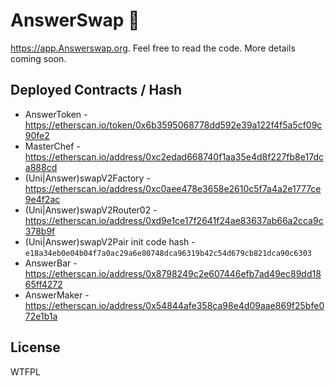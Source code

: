 # AnswerSwap 🍣

https://app.Answerswap.org. Feel free to read the code. More details coming soon.

## Deployed Contracts / Hash

- AnswerToken - https://etherscan.io/token/0x6b3595068778dd592e39a122f4f5a5cf09c90fe2
- MasterChef - https://etherscan.io/address/0xc2edad668740f1aa35e4d8f227fb8e17dca888cd
- (Uni|Answer)swapV2Factory - https://etherscan.io/address/0xc0aee478e3658e2610c5f7a4a2e1777ce9e4f2ac
- (Uni|Answer)swapV2Router02 - https://etherscan.io/address/0xd9e1ce17f2641f24ae83637ab66a2cca9c378b9f
- (Uni|Answer)swapV2Pair init code hash - `e18a34eb0e04b04f7a0ac29a6e80748dca96319b42c54d679cb821dca90c6303`
- AnswerBar - https://etherscan.io/address/0x8798249c2e607446efb7ad49ec89dd1865ff4272
- AnswerMaker - https://etherscan.io/address/0x54844afe358ca98e4d09aae869f25bfe072e1b1a

## License

WTFPL